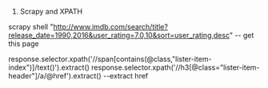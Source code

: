 1. Scrapy and XPATH

scrapy shell "http://www.imdb.com/search/title?release_date=1990,2016&user_rating=7.0,10&sort=user_rating,desc"
-- get this page

response.selector.xpath('//span[contains(@class,"lister-item-index")]/text()').extract()
response.selector.xpath('//h3[@class="lister-item-header"]/a/@href').extract()
--extract href 
